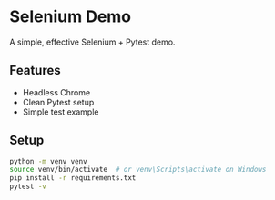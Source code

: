 # Selenium Demo

A simple, effective Selenium + Pytest demo.

## Features
- Headless Chrome
- Clean Pytest setup
- Simple test example

## Setup
```bash
python -m venv venv
source venv/bin/activate  # or venv\Scripts\activate on Windows
pip install -r requirements.txt
pytest -v
```